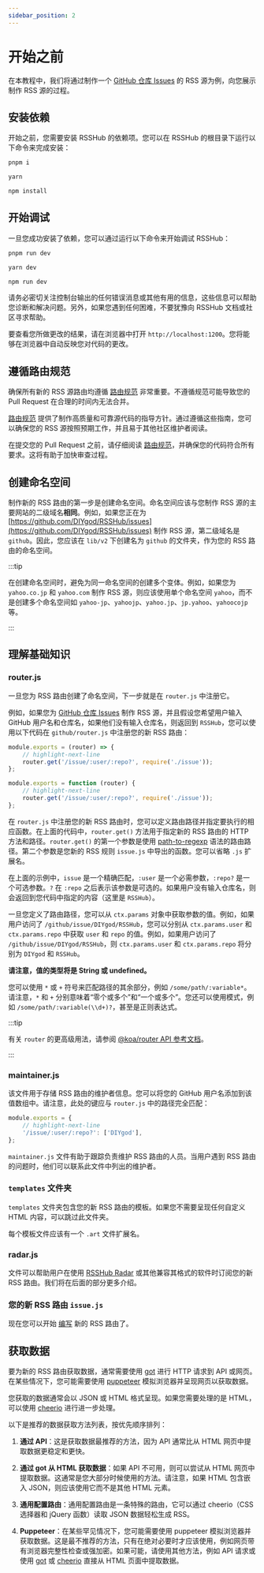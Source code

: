 ```yaml
---
sidebar_position: 2
---
```


# 开始之前

在本教程中，我们将通过制作一个 [GitHub 仓库 Issues](/zh/routes/programming#github-yong-hu-cang-ku) 的 RSS 源为例，向您展示制作 RSS 源的过程。

## 安装依赖

开始之前，您需要安装 RSSHub 的依赖项。您可以在 RSSHub 的根目录下运行以下命令来完成安装：

<Tabs groupId="package-manager">
<TabItem value="pnpm" label="pnpm" default>

```bash
pnpm i
```

</TabItem>
<TabItem value="yarn" label="yarn">

```bash
yarn
```

</TabItem>
<TabItem value="npm" label="npm">

```bash
npm install
```

</TabItem>
</Tabs>

## 开始调试

一旦您成功安装了依赖，您可以通过运行以下命令来开始调试 RSSHub：

<Tabs groupId="package-manager">
<TabItem value="pnpm" label="pnpm" default>

```bash
pnpm run dev
```

</TabItem>
<TabItem value="yarn" label="yarn">

```bash
yarn dev
```

</TabItem>
<TabItem value="npm" label="npm">

```bash
npm run dev
```

</TabItem>
</Tabs>

请务必密切关注控制台输出的任何错误消息或其他有用的信息，这些信息可以帮助您诊断和解决问题。另外，如果您遇到任何困难，不要犹豫向 RSSHub 文档或社区寻求帮助。

要查看您所做更改的结果，请在浏览器中打开 `http://localhost:1200`。您将能够在浏览器中自动反映您对代码的更改。

## 遵循路由规范

确保所有新的 RSS 源路由均遵循 [路由规范](/zh/joinus/advanced/script-standard) 非常重要。不遵循规范可能导致您的 Pull Request 在合理的时间内无法合并。

[路由规范](/zh/joinus/advanced/script-standard) 提供了制作高质量和可靠源代码的指导方针。通过遵循这些指南，您可以确保您的 RSS 源按照预期工作，并且易于其他社区维护者阅读。

在提交您的 Pull Request 之前，请仔细阅读 [路由规范](/zh/joinus/advanced/script-standard)，并确保您的代码符合所有要求。这将有助于加快审查过程。

## 创建命名空间

制作新的 RSS 路由的第一步是创建命名空间。命名空间应该与您制作 RSS 源的主要网站的二级域名**相同**。例如，如果您正在为 [https://github.com/DIYgod/RSSHub/issues](https://github.com/DIYgod/RSSHub/issues) 制作 RSS 源，第二级域名是 `github`。因此，您应该在 `lib/v2` 下创建名为 `github` 的文件夹，作为您的 RSS 路由的命名空间。

:::tip

在创建命名空间时，避免为同一命名空间的创建多个变体。例如，如果您为 `yahoo.co.jp` 和 `yahoo.com` 制作 RSS 源，则应该使用单个命名空间 `yahoo`，而不是创建多个命名空间如 `yahoo-jp`、`yahoojp`、`yahoo.jp`、`jp.yahoo`、`yahoocojp` 等。

:::

## 理解基础知识

### router.js

一旦您为 RSS 路由创建了命名空间，下一步就是在 `router.js` 中注册它。

例如，如果您为 [GitHub 仓库 Issues](/zh/routes/programming#github-yong-hu-cang-ku) 制作 RSS 源，并且假设您希望用户输入 GitHub 用户名和仓库名，如果他们没有输入仓库名，则返回到 `RSSHub`，您可以使用以下代码在 `github/router.js` 中注册您的新 RSS 路由：

<Tabs>
<TabItem value="Arrow Functions" label="箭头函数" active>

```js
module.exports = (router) => {
    // highlight-next-line
    router.get('/issue/:user/:repo?', require('./issue'));
};
```

</TabItem>
<TabItem value="Regular Functions" label="传统函数">

```js
module.exports = function (router) {
    // highlight-next-line
    router.get('/issue/:user/:repo?', require('./issue'));
};
```

</TabItem>
</Tabs>

在 `router.js` 中注册您的新 RSS 路由时，您可以定义路由路径并指定要执行的相应函数。在上面的代码中，`router.get()` 方法用于指定新的 RSS 路由的 HTTP 方法和路径。`router.get()` 的第一个参数是使用 [path-to-regexp](https://github.com/pillarjs/path-to-regexp) 语法的路由路径。第二个参数是您新的 RSS 规则 `issue.js` 中导出的函数。您可以省略 `.js` 扩展名。

在上面的示例中，`issue` 是一个精确匹配，`:user` 是一个必需参数，`:repo?` 是一个可选参数。`?` 在 `:repo` 之后表示该参数是可选的。如果用户没有输入仓库名，则会返回到您代码中指定的内容（这里是 `RSSHub`）。

一旦您定义了路由路径，您可以从 `ctx.params` 对象中获取参数的值。例如，如果用户访问了 `/github/issue/DIYgod/RSSHub`，您可以分别从 `ctx.params.user` 和 `ctx.params.repo` 中获取 `user` 和 `repo` 的值。例如，如果用户访问了 `/github/issue/DIYgod/RSSHub`，则 `ctx.params.user` 和 `ctx.params.repo` 将分别为 `DIYgod` 和 `RSSHub`。

**请注意，值的类型将是 String 或 undefined。**

您可以使用 `*` 或 `+` 符号来匹配路径的其余部分，例如 `/some/path/:variable*`。请注意，`*` 和 `+` 分别意味着“零个或多个”和“一个或多个”。您还可以使用模式，例如 `/some/path/:variable(\\d+)?`，甚至是正则表达式。

:::tip

有关 `router` 的更高级用法，请参阅 [@koa/router API 参考文档](https://github.com/koajs/router/blob/master/API.md)。

:::

### maintainer.js

该文件用于存储 RSS 路由的维护者信息。您可以将您的 GitHub 用户名添加到该值数组中。请注意，此处的键应与 `router.js` 中的路径完全匹配：

```js
module.exports = {
    // highlight-next-line
    '/issue/:user/:repo?': ['DIYgod'],
};
```

`maintainer.js` 文件有助于跟踪负责维护 RSS 路由的人员。当用户遇到 RSS 路由的问题时，他们可以联系此文件中列出的维护者。

### `templates` 文件夹

`templates` 文件夹包含您的新 RSS 路由的模板。如果您不需要呈现任何自定义 HTML 内容，可以跳过此文件夹。

每个模板文件应该有一个 `.art` 文件扩展名。

### radar.js

文件可以帮助用户在使用 [RSSHub Radar](https://github.com/DIYgod/RSSHub-Radar) 或其他兼容其格式的软件时订阅您的新 RSS 路由。我们将在后面的部分更多介绍。

### 您的新 RSS 路由 `issue.js`

现在您可以开始 [编写](/zh/joinus/new-rss/start-code) 新的 RSS 路由了。

## 获取数据

要为新的 RSS 路由获取数据，通常需要使用 [got](https://github.com/sindresorhus/got) 进行 HTTP 请求到 API 或网页。在某些情况下，您可能需要使用 [puppeteer](https://github.com/puppeteer/puppeteer) 模拟浏览器并呈现网页以获取数据。

您获取的数据通常会以 JSON 或 HTML 格式呈现。如果您需要处理的是 HTML，可以使用 [cheerio](https://github.com/cheeriojs/cheerio) 进行进一步处理。

以下是推荐的数据获取方法列表，按优先顺序排列：

1.  **通过 API**：这是获取数据最推荐的方法，因为 API 通常比从 HTML 网页中提取数据更稳定和更快。

2.  **通过 got 从 HTML 获取数据**：如果 API 不可用，则可以尝试从 HTML 网页中提取数据。这通常是您大部分时候使用的方法。请注意，如果 HTML 包含嵌入 JSON，则应该使用它而不是其他 HTML 元素。

3.  **通用配置路由**：通用配置路由是一条特殊的路由，它可以通过 cheerio（CSS 选择器和 jQuery 函数）读取 JSON 数据轻松生成 RSS。

4.  **Puppeteer**：在某些罕见情况下，您可能需要使用 puppeteer 模拟浏览器并获取数据。这是最不推荐的方法，只有在绝对必要时才应该使用，例如网页带有浏览器完整性检查或强加密。如果可能，请使用其他方法，例如 API 请求或使用 [got](https://github.com/sindresorhus/got) 或 [cheerio](https://github.com/cheeriojs/cheerio) 直接从 HTML 页面中提取数据。

